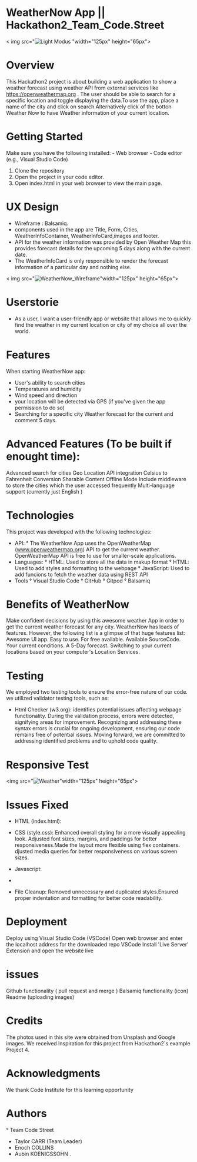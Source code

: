  # WeatherNow App || Hackathon2_Team_Code.Street
< img src="![Light Modus](https://github.com/Taylor-Carr/WeatherNow---hackathon2/assets/152321059/1cc082c9-5aad-4532-8b78-1fd816d737bd)
"width="125px" height="65px">

# Overview
This Hackathon2 project is about building a web application to show a weather forecast using weather API from external services like https://openweathermap.org . The user should be able to search for a specific location and toggle displaying the data.To use the app, place a name of the city and click on search.Alternatively click of the botton Weather Now to have Weather information of your current location.

# Getting Started
Make sure you have the following installed: - Web browser - Code editor (e.g., Visual Studio Code) 
1. Clone the repository
2. Open the project in your code editor.
3. Open index.html in your web browser to view the main page.
   
# UX Design

- Wireframe : Balsamiq.
-  components used in the app are Title, Form, Cities, WeatherInfoContainer, WeatherInfoCard,images and footer.
-  API for the weather information was provided by Open Weather Map this provides forecast details for the upcoming 5 days along with the current date.
-  The WeatherInfoCard is only responsible to render the forecast information of a particular day and nothing else.
  
  < img src="![WeatherNow_Wireframe](https://github.com/Taylor-Carr/WeatherNow---hackathon2/assets/152321059/705eeef3-a0db-4622-9091-3d4ec15e20ac)"width="125px" height="65px"> 
 

# Userstorie

- As a user, I want a user-friendly app or website that allows me to quickly find the weather in my current location or city of my choice all over the world.  

# Features
When starting WeatherNow app:
- User's ability to search cities
- Temperatures and humidity
- Wind speed and direction
- your location will be detected via GPS (if you've given the app permission to do so)
- Searching for a specific city Weather forecast for the current and comment 5 days.

# Advanced Features (To be built if enought time):
Advanced search for cities
Geo Location API integration
Celsius to Fahrenheit Conversion
Sharable Content
Offline Mode
Include middleware to store the cities which the user accessed frequently
Multi-language support (currently just English )

# Technologies

This project was developed with the following technologies:

- API:
     ° The WeatherNow App  uses the OpenWeatherMap (www.openweathermap.org) API to get the current weather. OpenWeatherMap API is free to use for smaller-scale applications.
- Languages:
     ° HTML: Used to store all the data in makup format
     ° HTML: Used to add styles and formatting to the webpage
     ° JavaScript: Used to add funcions to fetch the weather data using REST API
- Tools
     ° Visual Studio Code
     ° GitHub
     ° Gitpod
     ° Balsamiq

# Benefits of WeatherNow
Make confident decisions by using this awesome weather App in order to get the current weather forecast for any city. WeatherNow has loads of features. However, the following list is a glimpse of that huge features list:
Awesome UI app.
Easy to use.
For free available.
Available SourceCode.
Your current conditions.
A 5-Day forecast.
Switching to your current locations based on your computer's Location Services.


# Testing
We employed two testing tools to ensure the error-free nature of our code. we utilized validator testing tools, such as:
 - Html Checker (w3.org): identifies potential issues affecting webpage functionality.
During the validation process, errors were detected, signifying areas for improvement. Recognizing and addressing these syntax errors is crucial for ongoing development, ensuring our code remains free of potential issues. Moving forward, we are committed to addressing identified problems and to uphold code quality.

# Responsive Test

<img src="![Weather](https://github.com/Taylor-Carr/WeatherNow---hackathon2/assets/152321059/e49afeb2-dc22-495f-bc57-1a338726f367)"width="125px" height="65px">

# Issues Fixed

- HTML (index.html):
  
-  CSS (style.css):
  Enhanced overall styling for a more visually appealing look.
  Adjusted font sizes, margins, and paddings for better responsiveness.Made the layout more flexible using flex containers. djusted media queries for better responsiveness on various screen sizes.
   
-  Javascript:
-  
-   File Cleanup:
  Removed unnecessary and duplicated styles.Ensured proper indentation and formatting for better code readability.

# Deployment
Deploy using  Visual Studio Code (VSCode)
Open web browser and enter the localhost address for the downloaded repo
VSCode
Install 'Live Server' Extension and open the website live
# issues
 Github functionality ( pull request and merge )
 Balsamiq functionality (icon)
 Readme (uploading images)

# Credits
The photos used in this site were obtained from Unsplash and Google images.
We received inspiration for this project from Hackathon2´s example Project 4. 

# Acknowledgments
We thank Code Institute for this learning opportunity

# Authors
  ° Team Code Street
   -  Taylor CARR (Team Leader)
   -  Enoch  COLLINS
   -  Aubin KOENIGSSOHN
.



